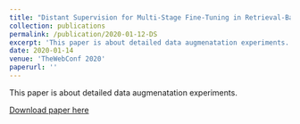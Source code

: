```yaml
---
title: "Distant Supervision for Multi-Stage Fine-Tuning in Retrieval-Based Question Answering"
collection: publications
permalink: /publication/2020-01-12-DS
excerpt: 'This paper is about detailed data augmenatation experiments.'
date: 2020-01-14
venue: 'TheWebConf 2020'
paperurl: ''
---
```

This paper is about detailed data augmenatation experiments.

[Download paper here](TODO)

